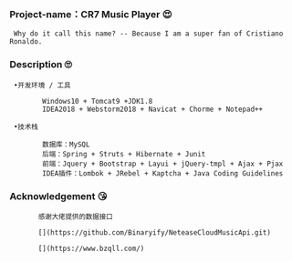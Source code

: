 ### Project-name：CR7 Music Player 😍
     Why do it call this name? -- Because I am a super fan of Cristiano Ronaldo.  
### Description 🙄
     •开发环境 / 工具
     
            Windows10 + Tomcat9 +JDK1.8
            IDEA2018 + Webstorm2018 + Navicat + Chorme + Notepad++  
     
     •技术栈
     
            数据库：MySQL
            后端：Spring + Struts + Hibernate + Junit
            前端：Jquery + Bootstrap + Layui + jQuery-tmpl + Ajax + Pjax
            IDEA插件：Lombok + JRebel + Kaptcha + Java Coding Guidelines
            
### Acknowledgement 😘
           感谢大佬提供的数据接口
           
           [](https://github.com/Binaryify/NeteaseCloudMusicApi.git)
           
           [](https://www.bzqll.com/)

        